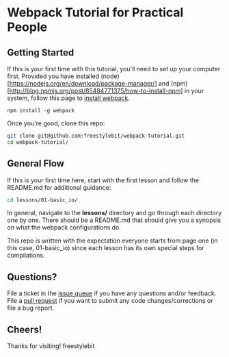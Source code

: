 # Webpack Tutorial for Practical People

## Getting Started
If this is your first time with this tutorial, you'll need to set up your computer first.  Provided you have installed (node)[https://nodejs.org/en/download/package-manager/] and (npm)[http://blog.npmjs.org/post/85484771375/how-to-install-npm] in your system, follow this page to [install webpack](https://webpack.github.io/docs/installation.html).

```
npm install -g webpack
```

Once you're good, clone this repo:

```bash
git clone git@github.com:freestylebit/webpack-tutorial.git
cd webpack-tutorial/
```

## General Flow
If this is your first time here, start with the first lesson and follow the README.md for additional guidance:

```bash
cd lessons/01-basic_io/
```

In general, navigate to the **lessons/** directory and go through each directory one by one. There should be a README.md that should give you a synopsis on what the webpack configurations do.

This repo is written with the expectation everyone starts from page one (in this case, 01-basic_io) since each lesson has its own special steps for compilations.

## Questions?

File a ticket in the [issue queue](https://github.com/freestylebit/webpack-tutorial/issues) if you have any questions and/or feedback.  File a [pull request](https://github.com/freestylebit/webpack-tutorial/pulls) if you want to submit any code changes/corrections or file a bug report.

## Cheers!
Thanks for visiting!
freestylebit
